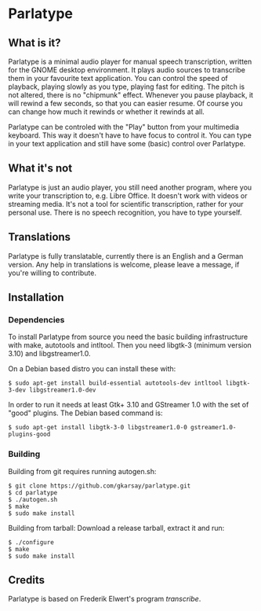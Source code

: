 # Parlatype

## What is it?

Parlatype is a minimal audio player for manual speech transcription, written for the GNOME desktop environment. It plays audio sources to transcribe them in your favourite text application. You can control the speed of playback, playing slowly as you type, playing fast for editing. The pitch is not altered, there is no "chipmunk" effect. Whenever you pause playback, it will rewind a few seconds, so that you can easier resume. Of course you can change how much it rewinds or whether it rewinds at all.

Parlatype can be controled with the "Play" button from your multimedia keyboard. This way it doesn't have to have focus to control it. You can type in your text application and still have some (basic) control over Parlatype.


## What it's not

Parlatype is just an audio player, you still need another program, where you write your transcription to, e.g. Libre Office. It doesn't work with videos or streaming media. It's not a tool for scientific transcription, rather for your personal use. There is no speech recognition, you have to type yourself.

## Translations

Parlatype is fully translatable, currently there is an English and a German version. Any help in translations is welcome, please leave a message, if you're willing to contribute.

## Installation

### Dependencies

To install Parlatype from source you need the basic building infrastructure with make, autotools and intltool.
Then you need libgtk-3 (minimum version 3.10) and libgstreamer1.0.

On a Debian based distro you can install these with:

```
$ sudo apt-get install build-essential autotools-dev intltool libgtk-3-dev libgstreamer1.0-dev
```

In order to run it needs at least Gtk+ 3.10 and GStreamer 1.0 with the set of "good" plugins.
The Debian based command is:
```
$ sudo apt-get install libgtk-3-0 libgstreamer1.0-0 gstreamer1.0-plugins-good
```

### Building 
Building from git requires running autogen.sh:
```
$ git clone https://github.com/gkarsay/parlatype.git
$ cd parlatype
$ ./autogen.sh
$ make
$ sudo make install
```
Building from tarball: Download a release tarball, extract it and run:
```
$ ./configure
$ make
$ sudo make install
```


## Credits

Parlatype is based on Frederik Elwert's program *transcribe*.


